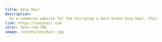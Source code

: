 ```yaml
---
title: Sexy Hair
description:
  An e-commerce website for the hairspray & more brand Sexy Hair. This is a Craft CMS site utilizing TailwindCSS for the styling and vanilla JavaScript for the functionality.
link: https://sexyhair.com
color: text-red-700
image: /assets/sexyhair.jpg
---
```

